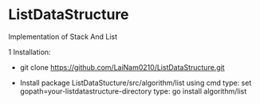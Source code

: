 ListDataStructure
=================

Implementation of Stack And List

1 Installation:

  - git clone https://github.com/LaiNam0210/ListDataStructure.git
  
  - Install package ListDataStucture/src/algorithm/list
      using cmd
      type: set gopath=your-listdatastructure-directory
      type: go install algorithm/list
